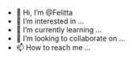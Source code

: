 - 👋 Hi, I’m @Felitta
- 👀 I’m interested in ...
- 🌱 I’m currently learning ...
- 💞️ I’m looking to collaborate on ...
- 📫 How to reach me ...

<!---
Felitta/Felitta is a ✨ special ✨ repository because its `README.md` (this file) appears on your GitHub profile.
You can click the Preview link to take a look at your changes.
--->

